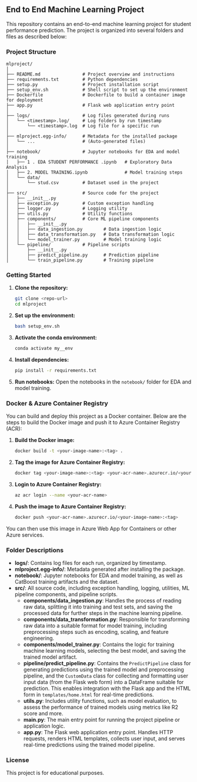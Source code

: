 ## End to End Machine Learning Project

This repository contains an end-to-end machine learning project for student performance prediction. The project is organized into several folders and files as described below:

### Project Structure

```
mlproject/
│
├── README.md                # Project overview and instructions
├── requirements.txt         # Python dependencies
├── setup.py                 # Project installation script
├── setup_env.sh             # Shell script to set up the environment
├── Dockerfile               # Dockerfile to build a container image for deployment
├── app.py                   # Flask web application entry point
│
├── logs/                    # Log files generated during runs
│   └── <timestamp>.log/     # Log folders by run timestamp
│       └── <timestamp>.log  # Log file for a specific run
│
├── mlproject.egg-info/      # Metadata for the installed package
│   └── ...                  # (Auto-generated files)
│
├── notebook/                # Jupyter notebooks for EDA and model training
│   ├── 1 . EDA STUDENT PERFORMANCE .ipynb   # Exploratory Data Analysis
│   ├── 2. MODEL TRAINING.ipynb              # Model training steps
│   └── data/
│       └── stud.csv         # Dataset used in the project
│
├── src/                     # Source code for the project
│   ├── __init__.py
│   ├── exception.py         # Custom exception handling
│   ├── logger.py            # Logging utility
│   ├── utils.py             # Utility functions
│   ├── components/          # Core ML pipeline components
│   │   ├── __init__.py
│   │   ├── data_ingestion.py        # Data ingestion logic
│   │   ├── data_transformation.py   # Data transformation logic
│   │   └── model_trainer.py         # Model training logic
│   └── pipeline/            # Pipeline scripts
│       ├── __init__.py
│       ├── predict_pipeline.py      # Prediction pipeline
│       └── train_pipeline.py        # Training pipeline
```

### Getting Started

1. **Clone the repository:**
   ```bash
   git clone <repo-url>
   cd mlproject
   ```
2. **Set up the environment:**
   ```bash
   bash setup_env.sh
   ```
3. **Activate the conda environment:**
   ```bash
   conda activate my__env
   ```
4. **Install dependencies:**
   ```bash
   pip install -r requirements.txt
   ```
5. **Run notebooks:**
   Open the notebooks in the `notebook/` folder for EDA and model training.

### Docker & Azure Container Registry

You can build and deploy this project as a Docker container. Below are the steps to build the Docker image and push it to Azure Container Registry (ACR):

1. **Build the Docker image:**
   ```bash
   docker build -t <your-image-name>:<tag> .
   ```

2. **Tag the image for Azure Container Registry:**
   ```bash
   docker tag <your-image-name>:<tag> <your-acr-name>.azurecr.io/<your-image-name>:<tag>
   ```

3. **Login to Azure Container Registry:**
   ```bash
   az acr login --name <your-acr-name>
   ```

4. **Push the image to Azure Container Registry:**
   ```bash
   docker push <your-acr-name>.azurecr.io/<your-image-name>:<tag>
   ```

You can then use this image in Azure Web App for Containers or other Azure services.

### Folder Descriptions

- **logs/**: Contains log files for each run, organized by timestamp.
- **mlproject.egg-info/**: Metadata generated after installing the package.
- **notebook/**: Jupyter notebooks for EDA and model training, as well as CatBoost training artifacts and the dataset.
- **src/**: All source code, including exception handling, logging, utilities, ML pipeline components, and pipeline scripts.
  - **components/data_ingestion.py**: Handles the process of reading raw data, splitting it into training and test sets, and saving the processed data for further steps in the machine learning pipeline.
  - **components/data_transformation.py**: Responsible for transforming raw data into a suitable format for model training, including preprocessing steps such as encoding, scaling, and feature engineering.
  - **components/model_trainer.py**: Contains the logic for training machine learning models, selecting the best model, and saving the trained model artifact.
  - **pipeline/predict_pipeline.py**: Contains the `PredictPipeline` class for generating predictions using the trained model and preprocessing pipeline, and the `CustomData` class for collecting and formatting user input data (from the Flask web form) into a DataFrame suitable for prediction. This enables integration with the Flask app and the HTML form in `templates/home.html` for real-time predictions.
  - **utils.py**: Includes utility functions, such as model evaluation, to assess the performance of trained models using metrics like R2 score and more.
  - **main.py**: The main entry point for running the project pipeline or application logic.
  - **app.py**: The Flask web application entry point. Handles HTTP requests, renders HTML templates, collects user input, and serves real-time predictions using the trained model pipeline.

### License

This project is for educational purposes.